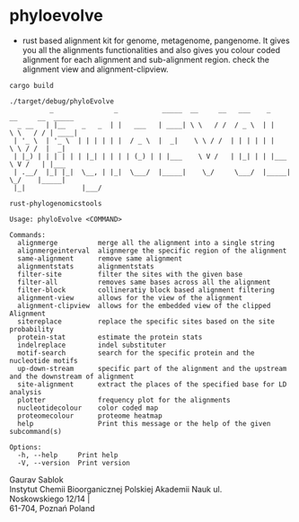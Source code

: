 # phyloevolve

 - rust based alignment kit for genome, metagenome, pangenome. It gives you all the alignments functionalities and also gives you colour coded alignment for each alignment and sub-alignment region. check the alignment view and alignment-clipview.

 ```
 cargo build
 ```
 ```
 ./target/debug/phyloEvolve
           _               _           _____  __     __   ___    _      __     __  _____
   _ __   | |__    _   _  | |   ___   | ____| \ \   / /  / _ \  | |     \ \   / / | ____|
  | '_ \  | '_ \  | | | | | |  / _ \  |  _|    \ \ / /  | | | | | |      \ \ / /  |  _|
  | |_) | | | | | | |_| | | | | (_) | | |___    \ V /   | |_| | | |___    \ V /   | |___
  | .__/  |_| |_|  \__, | |_|  \___/  |_____|    \_/     \___/  |_____|    \_/    |_____|
  |_|              |___/

 rust-phylogenomicstools

 Usage: phyloEvolve <COMMAND>

 Commands:
   alignmerge          merge all the alignment into a single string
   alignmergeinterval  alignmerge the specific region of the alignment
   same-alignment      remove same alignment
   alignmentstats      alignmentstats
   filter-site         filter the sites with the given base
   filter-all          removes same bases across all the alignment
   filter-block        collineratiy block based alignment filtering
   alignment-view      allows for the view of the alignment
   alignment-clipview  allows for the embedded view of the clipped Alignment
   sitereplace         replace the specific sites based on the site probability
   protein-stat        estimate the protein stats
   indelreplace        indel substituter
   motif-search        search for the specific protein and the nucleotide motifs
   up-down-stream      specific part of the alignment and the upstream and the downstream of alignment
   site-alignment      extract the places of the specified base for LD analysis
   plotter             frequency plot for the alignments
   nucleotidecolour    color coded map
   proteomecolour      proteome heatmap
   help                Print this message or the help of the given subcommand(s)

 Options:
   -h, --help     Print help
   -V, --version  Print version
 ```

  Gaurav Sablok \
  Instytut Chemii Bioorganicznej Polskiej Akademii Nauk ul. \
  Noskowskiego 12/14 | \
  61-704, Poznań Poland
